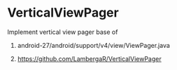 # VerticalViewPager

Implement vertical view pager base of 

1. android-27/android/support/v4/view/ViewPager.java

2. https://github.com/LambergaR/VerticalViewPager
